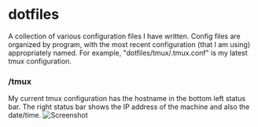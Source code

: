 # dotfiles
A collection of various configuration files I have written. Config files are organized by program, with the most recent configuration (that I am using) appropriately named. For example, "dotfiles/tmux/.tmux.conf" is my latest tmux configuration.

### /tmux
My current tmux configuration has the hostname in the bottom left status bar. The right status bar shows the IP address of the machine and also the date/time.
![Screenshot](http://i.imgur.com/FTe1RpG.png "tmux screenshot") 

